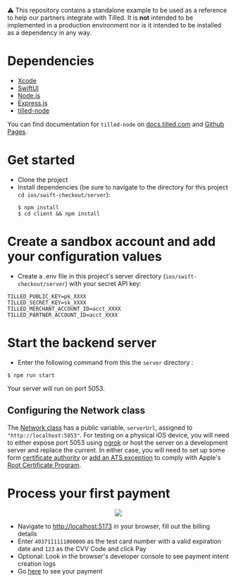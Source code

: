 :warning: This repository contains a standalone example to be used as a reference to help our partners integrate with Tilled. It is **not** intended to be implemented in a production environment nor is it intended to be installed as a dependency in any way.

# Dependencies

- [Xcode](https://developer.apple.com/xcode/)
- [SwiftUI](https://developer.apple.com/xcode/swiftui/)
- [Node.js](https://nodejs.org)
- [Express.js](https://expressjs.com/)
- [tilled-node](https://www.npmjs.com/package/tilled-node)

You can find documentation for `tilled-node` on
[docs.tilled.com](https://docs.tilled.com/resources/sdks/tilled-node/) and
[Github Pages](https://gettilled.github.io/tilled-node/).

# Get started

- Clone the project
- Install dependencies (be sure to navigate to the directory for this project
  `cd ios/swift-checkout/server`):
  ```
  $ npm install
  $ cd client && npm install
  ```

# Create a sandbox account and add your configuration values

- Create a .env file in this project's server directory (`ios/swift-checkout/server`)
  with your secret API key:

```
TILLED_PUBLIC_KEY=pk_XXXX
TILLED_SECRET_KEY=sk_XXXX
TILLED_MERCHANT_ACCOUNT_ID=acct_XXXX
TILLED_PARTNER_ACCOUNT_ID=acct_XXXX
```

# Start the backend server

- Enter the following command from this the `server` directory :

```
$ npm run start
```

Your server will run on port 5053.

## Configuring the Network class

The [Network class](https://github.com/gettilled/tilled-example-monorepo/blob/ios/swift) has a public variable, `serverUrl`, assigned to `"http://localhost:5053"`. For testing on a physical iOS device, you will need to either expose port 5053 using [ngrok](https://ngrok.com/) or host the server on a development server and replace the current. In either case, you will need to set up some form [certificate authority](./server/setting-up-certificate-authority.md) or [add an ATS exception](https://developer.apple.com/news/?id=jxky8h89) to comply with Apple's [Root Certificate Program](https://www.apple.com/certificateauthority/ca_program.html).

# Process your first payment

<p align="center">
  <img src="./assets/react-ts-checkout.png" />
</p>

- Navigate to [http://localhost:5173](http://localhost:5173) in your browser,
  fill out the billing details
- Enter `4037111111000000` as the test card
  number with a valid expiration date and `123` as the CVV Code and click Pay
- Optional: Look in the browser's developer console to see payment intent
  creation logs
- Go [here](https://sandbox-app.tilled.com/payments) to see your payment
